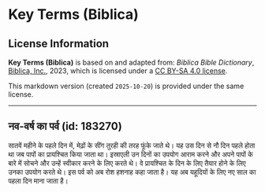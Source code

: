 # Key Terms (Biblica)

## License Information

**Key Terms (Biblica)** is based on and adapted from: _Biblica Bible Dictionary_, [Biblica, Inc.](https://www.biblica.com/), 2023, which is licensed under a [CC BY-SA 4.0 license](https://creativecommons.org/licenses/by-sa/4.0/legalcode.en).

This markdown version (created `2025-10-20`) is provided under the same license.



--------------------------------

## नव-वर्ष का पर्व (id: 183270)

सातवें महीने के पहले दिन में, मेढ़ों के सींग तुरही की तरह फूंके जाते थे। यह उस दिन से नौ दिन पहले होता था जब पापों का प्रायश्चित किया जाता था। इस्राएली उन दिनों का उपयोग आराम करने और अपने पापों के बारे में सोचने और उन्हें स्वीकार करने के लिए करते थे। वे प्रायश्चित के दिन के लिए तैयार होने के लिए उनका उपयोग करते थे। इस पर्व को अब रोश हशनाह कहा जाता है। यह अब यहूदियों के लिए नए साल का पहला दिन माना जाता है।


